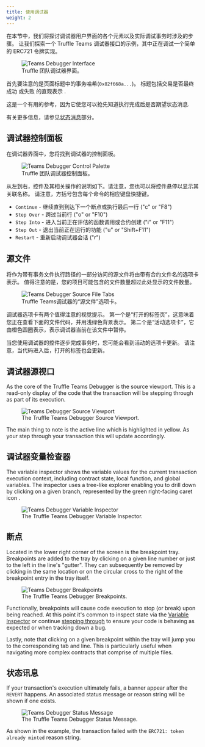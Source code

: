 ```yaml
---
title: 使用调试器
weight: 2
---
```


在本节中，我们将探讨调试器用户界面的各个元素以及实际调试事务时涉及的步骤。
让我们探索一个 Truffle Teams 调试器接口的示例，其中正在调试一个简单的 ERC721 令牌实现。

<figure class="screenshot">
  <img class="figure-shadow mb-2 w-100" src="/img/docs/teams/debugger-transaction-01.png" alt="Teams Debugger Interface">
  <figcaption class="text-center"> Truffle 团队调试器界面。</figcaption>
</figure>

首先要注意的是页面标题中的事务哈希(`0x82f668a...`)。
标题包括交易是否最终成功<i class="fas fa-check-circle" style="color: #00A311"></i> 或失败 <i class="fas fa-times-circle" style="color: #D60000"></i>的直观表示 .

这是一个有用的参考，因为它使您可以抢先知道执行完成后是否期望状态消息.

有关更多信息，请参见[状态消息](/docs/teams/debugger/using-the-debugger#status-messages)部分。

## 调试器控制面板

在调试器界面中，您将找到调试器的控制面板。

<figure class="screenshot">
  <img class="figure-shadow mb-2 w-50" src="/img/docs/teams/debugger-control-palette.png" alt="Teams Debugger Control Palette">
  <figcaption class="text-center"> Truffle 团队调试器控制面板。</figcaption>
</figure>

从左到右，控件及其相关操作的说明如下。请注意，您也可以将控件悬停以显示其关联名称。
请注意，方括号包含每个命令的相应键盘快捷键。

- <code>Continue</code> - 继续直到到达下一个断点或执行最后一行 ("c" or "F8")
- <code>Step Over</code> - 跨过当前行 ("o" or "F10")
- <code>Step Into</code> - 进入当前正在评估的函数调用或合约创建 ("i" or "F11")
- <code>Step Out</code> - 退出当前正在运行的功能 ("u" or "Shift+F11")
- <code>Restart</code> - 重新启动调试器会话 ("r")

## 源文件

将作为带有事务文件执行路径的一部分访问的源文件将由带有合约文件名的选项卡表示。
值得注意的是，您的项目可能包含的文件数量超过此处显示的文件数量。

<figure class="screenshot">
  <img class="figure-shadow mb-2 w-50" src="/img/docs/teams/debugger-interface-tabs.png" alt="Teams Debugger Source File Tabs">
  <figcaption class="text-center">Truffle Teams调试器的“源文件”选项卡。</figcaption>
</figure>

调试器选项卡有两个值得注意的视觉提示。
第一个是“打开的标签页”，这意味着您正在查看下面的文件代码，并用浅绿色背景表示。
第二个是“活动选项卡”，它由橙色圆圈<i class="fas fa-dot-circle" style="color: #dc9e5b"></i>表示，表示调试器当前在该文件中暂停。

当您使用调试器的控件逐步完成事务时，您可能会看到活动的选项卡更新。
请注意，当代码进入后，打开的标签也会更新。

## 调试器源视口

As the core of the Truffle Teams Debugger is the source viewport.
This is a read-only display of the code that the transaction will be stepping through as part of its execution.

<figure class="screenshot">
  <img class="figure-shadow mb-2 w-50" src="/img/docs/teams/debugger-source-viewport.png" alt="Teams Debugger Source Viewport">
  <figcaption class="text-center">The Truffle Teams Debugger Source Viewport.</figcaption>
</figure>

The main thing to note is the active line which is highlighted in yellow.
As your step through your transaction this will update accordingly.

## 调试器变量检查器

The variable inspector shows the variable values for the current transaction execution context, including contract state, local function, and global variables.
The inspector uses a tree-like explorer enabling you to drill down by clicking on a given branch, represented by the green right-facing caret icon <i class="fas fa-caret-right" style="color: #17B89D"></i>.

<figure class="screenshot">
  <img class="figure-shadow mb-2 w-50" src="/img/docs/teams/debugger-variables.png" alt="Teams Debugger Variable Inspector">
  <figcaption class="text-center">The Truffle Teams Debugger Variable Inspector.</figcaption>
</figure>

## 断点

Located in the lower right corner of the screen is the breakpoint tray.
Breakpoints are added to the tray by clicking on a given line number or just to the left in the line's "gutter".
They can subsequently be removed by clicking in the same location or on the circular cross <i class="fas fa-times-circle" style="color: #BCA296"></i> to the right of the breakpoint entry in the tray itself.

<figure class="screenshot">
  <img class="figure-shadow mb-2 w-100" src="/img/docs/teams/debugger-breakpoints.png" alt="Teams Debugger Breakpoints">
  <figcaption class="text-center">The Truffle Teams Debugger Breakpoints.</figcaption>
</figure>

Functionally, breakpoints will cause code execution to stop (or break) upon being reached.
At this point it's common to inspect state via the [Variable Inspector](#debugger-variable-inspector) or continue [stepping through](#debugger-control-palette) to ensure your code is behaving as expected or when tracking down a bug.

Lastly, note that clicking on a given breakpoint within the tray will jump you to the corresponding tab and line.
This is particularly useful when navigating more complex contracts that comprise of multiple files.

## 状态讯息

If your transaction's execution ultimately fails, a banner appear after the `REVERT` happens.
An associated status message or reason string will be shown if one exists.

<figure class="screenshot">
  <img class="figure-shadow mb-2 w-100" src="/img/docs/teams/debugger-status-message.png" alt="Teams Debugger Status Message">
  <figcaption class="text-center">The Truffle Teams Debugger Status Message.</figcaption>
</figure>

As shown in the example, the transaction failed with the `ERC721: token already minted` reason string.
